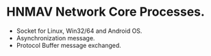HNMAV Network Core Processes.
=============================

* Socket for Linux, Win32/64 and Android OS.
* Asynchronization message.
* Protocol Buffer message exchanged.
